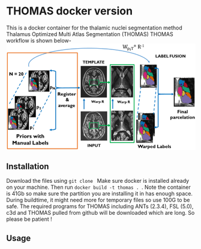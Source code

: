 # THOMAS docker version
This is a docker container for the thalamic nuclei segmentation method Thalamus Optimized Multi Atlas Segmentation (THOMAS)
THOMAS workflow is shown below-
![THOMAS workflow](THOMAS.jpg "Workflow")

## Installation
Download the files using ```git clone ``` 
Make sure docker is installed already on your machine. Then run ```docker build -t thomas . ```. Note the container is 41Gb so make sure the partition you are installing it in has enough space. During buildtime, it might need more for temporary files so use 100G to be safe.
The required programs for THOMAS including ANTs (2.3.4), FSL (5.0), c3d and THOMAS pulled from github will be downloaded which are long. So please be patient !

## Usage
